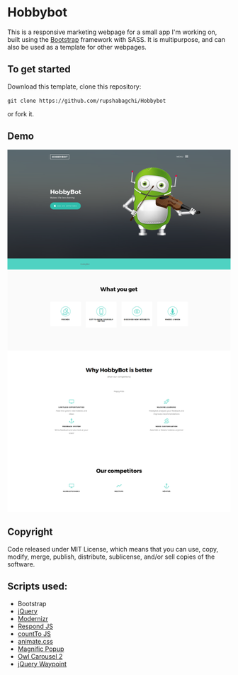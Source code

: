 # Hobbybot

This is a responsive marketing webpage for a small app I'm working on, built using the [Bootstrap](http://getbootstrap.com/) framework with SASS. It is multipurpose, and can also be used as a template for other webpages. 

## To get started

Download this template, clone this repository:

 `git clone https://github.com/rupshabagchi/Hobbybot`

 or fork it.

## Demo

![alt text](https://github.com/rupshabagchi/Hobbybot/blob/master/botpage/demo.png "Demo")

## Copyright

Code released under MIT License, which means that you can use, copy, modify, merge, publish, distribute, sublicense, and/or sell copies of the software.

## Scripts used:

* Bootstrap
* [jQuery](http://jquery.com/) 
* [Modernizr](http://modernizr.com/)
* [Respond JS](https://github.com/scottjehl/Respond/blob/master/LICENSE-MIT)
* [countTo JS](http://jquery.com/)
* [animate.css](http://daneden.me/animate)
* [Magnific Popup](http://dimsemenov.com/plugins/magnific-popup/) 
* [Owl Carousel 2](http://www.owlcarousel.owlgraphic.com/) 
* [jQuery Waypoint](https://github.com/imakewebthings/waypoints/blog/master/licenses.txt)
